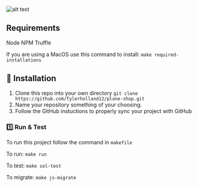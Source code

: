 ![alt text](https://github.com/Tylerholland12/plane-shop/blob/main/home.png?raw=true)


## Requirements 
Node
NPM
Truffle

If you are using a MacOS use this command to install:
`make required-installations`


## 🏁 Installation

1. Clone this repo into your own directory `git clone https://github.com/Tylerholland12/plane-shop.git`
1. Name your repository something of your choosing. 
1. Follow the GitHub instuctions to properly sync your project with GitHub

### 1️⃣ Run & Test
To run this project follow the command in `makefile`

To run:
`make run`

To test:
`make sol-test`

To migrate:
`make js-migrate`